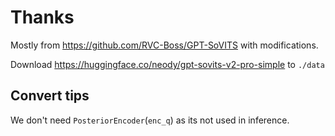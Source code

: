 # Thanks
Mostly from https://github.com/RVC-Boss/GPT-SoVITS with modifications.

Download https://huggingface.co/neody/gpt-sovits-v2-pro-simple to `./data`

## Convert tips
We don't need `PosteriorEncoder`(`enc_q`) as its not used in inference.